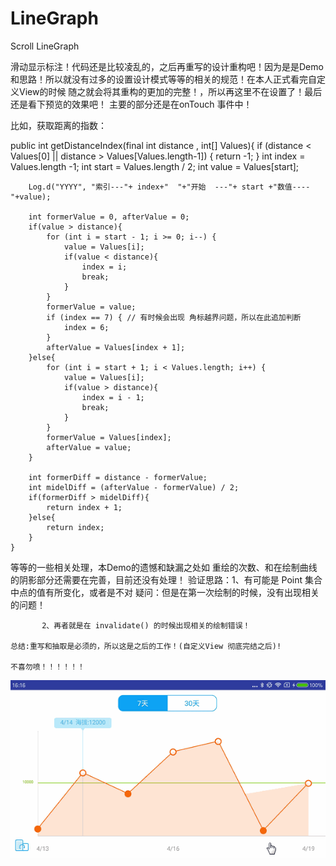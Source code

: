# LineGraph
Scroll LineGraph

滑动显示标注！代码还是比较凌乱的，之后再重写的设计重构吧！因为是是Demo和思路！所以就没有过多的设置设计模式等等的相关的规范！在本人正式看完自定义View的时候
随之就会将其重构的更加的完整！，所以再这里不在设置了！最后还是看下预览的效果吧！
主要的部分还是在onTouch 事件中！

比如，获取距离的指数：

public int 	getDistanceIndex(final int distance , int[] Values){
		if (distance < Values[0] || distance > Values[Values.length-1]) {
			return -1;
		}
		int index = Values.length -1;
		int start = Values.length / 2;
		int value = Values[start];

		Log.d("YYYY", "索引---"+ index+"  "+"开始  ---"+ start +"数值---- "+value);

		int formerValue = 0, afterValue = 0;
		if(value > distance){
			for (int i = start - 1; i >= 0; i--) {
				value = Values[i];
				if(value < distance){
					index = i;
					break;
				}
			}
			formerValue = value;
			if (index == 7) { // 有时候会出现 角标越界问题，所以在此追加判断
				index = 6;
			}
			afterValue = Values[index + 1];
		}else{
			for (int i = start + 1; i < Values.length; i++) {
				value = Values[i];
				if(value > distance){
					index = i - 1;
					break;
				}
			}
			formerValue = Values[index];
			afterValue = value;
		}

		int formerDiff = distance - formerValue;
		int midelDiff = (afterValue - formerValue) / 2;
		if(formerDiff > midelDiff){
			return index + 1;
		}else{
			return index;
		}
	}
  
  等等的一些相关处理，本Demo的遗憾和缺漏之处如 重绘的次数、和在绘制曲线的阴影部分还需要在完善，目前还没有处理！
  验证思路：1、有可能是 Point 集合中点的值有所变化，或者是不对
             疑问：但是在第一次绘制的时候，没有出现相关的问题！
             
           2、再者就是在 invalidate() 的时候出现相关的绘制错误！
           
    总结:重写和抽取是必须的，所以这是之后的工作！(自定义View 彻底完结之后)!
    
    不喜勿喷！！！！！！
![](https://github.com/wanglyGithub/LineGraph/blob/master/app/src/main/res/preview/test.gif)
